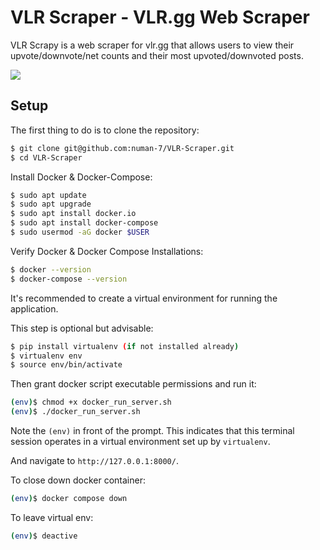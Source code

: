 # VLR Scraper - VLR.gg Web Scraper

VLR Scrapy is a web scraper for vlr.gg that allows users to view their upvote/downvote/net counts and their most upvoted/downvoted posts.

<img src = "https://github.com/numan-7/VLR-Scraper/assets/101899800/3b7d460f-cb3f-4e61-9f67-8567f870e942" />

## Setup

The first thing to do is to clone the repository:

```sh
$ git clone git@github.com:numan-7/VLR-Scraper.git
$ cd VLR-Scraper
```

Install Docker & Docker-Compose:

```sh
$ sudo apt update
$ sudo apt upgrade
$ sudo apt install docker.io
$ sudo apt install docker-compose
$ sudo usermod -aG docker $USER
```

Verify Docker & Docker Compose Installations:
```sh
$ docker --version
$ docker-compose --version
```

It's recommended to create a virtual environment for running the application. 

This step is optional but advisable:

```sh
$ pip install virtualenv (if not installed already)
$ virtualenv env
$ source env/bin/activate
```

Then grant docker script executable permissions and run it:

```sh
(env)$ chmod +x docker_run_server.sh
(env)$ ./docker_run_server.sh
```
Note the `(env)` in front of the prompt. This indicates that this terminal
session operates in a virtual environment set up by `virtualenv`.

And navigate to `http://127.0.0.1:8000/`.

To close down docker container:
```sh
(env)$ docker compose down
```

To leave virtual env:
```sh
(env)$ deactive
```
